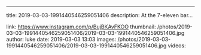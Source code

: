 ---
title: 2019-03-03-1991440546259051406
description: At the 7-eleven bar...

link: https://www.instagram.com/p/BujBKAvFKOO
thumbnail: /photos/2019-03-03-1991440546259051406/2019-03-03-1991440546259051406.jpg
author: luke
date: 2019-03-03 13:03
images: /photos/2019-03-03-1991440546259051406/2019-03-03-1991440546259051406.jpg
videos: 

